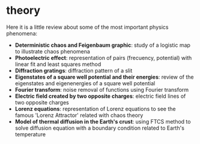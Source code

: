 # theory
Here it is a little review about some of the most important physics phenomena:

- **Deterministic chaos and Feigenbaum graphic**: study of a logistic map to illustrate chaos phenomena
- **Photoelectric effect**: representation of pairs (frecuency, potential) with linear fit and least squares method
- **Diffraction gratings**: diffraction pattern of a slit 
- **Eigenstates of a square well potential and their energies**: review of the eigenstates and eigenenergies of a square well potential
- **Fourier transform**: noise removal of functions using Fourier transform 
- **Electric field created by two opposite charges**: electric field lines of two opposite charges 
- **Lorenz equations**: representation of Lorenz equations to see the famous 'Lorenz Attractor' related with chaos theory
- **Model of thermal diffusion in the Earth's crust**: using FTCS method to solve diffusion equation with a boundary condition related to Earth's temperature


